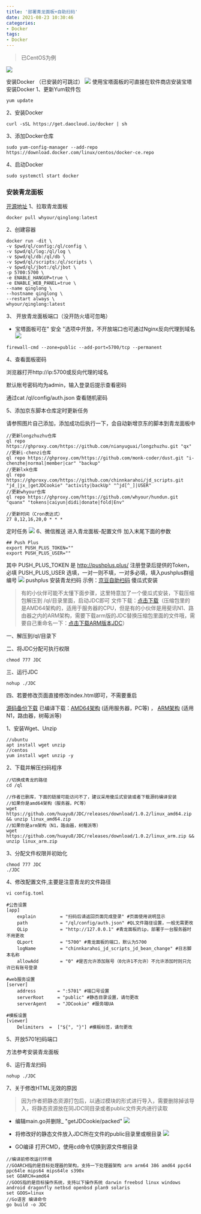 ```yaml
---
title: '部署青龙面板+自助扫码'
date: 2021-08-23 10:30:46
categories:
- Docker
tags:
- Docker
---
```


> 已CentOS为例

![](https://img11.360buyimg.com/ddimg/jfs/t1/131309/25/16329/16113/60b1f56bE4ee68cb9/edcfd8af572e05ff.png)

安装Docker
（已安装的可跳过）
![](https://img10.360buyimg.com/ddimg/jfs/t1/184054/36/6408/21177/60b1f666E0286e3f0/c332be19e7ccbbb1.png)
使用宝塔面板的可直接在软件商店安装宝塔安装Docker
1、更新Yum软件包

```shell
yum update
```
2、安装Docker
```shell
curl -sSL https://get.daocloud.io/docker | sh
```
3、添加Docker仓库

```shell
sudo yum-config-manager --add-repo https://download.docker.com/linux/centos/docker-ce.repo  
```
4、启动Docker
```shell
sudo systemctl start docker
```
### 安装青龙面板
[开源地址](https://github.com/whyour/qinglong)
1、拉取青龙面板
```shell
docker pull whyour/qinglong:latest
```
2、创建容器
```shell
docker run -dit \
-v $pwd/ql/config:/ql/config \
-v $pwd/ql/log:/ql/log \
-v $pwd/ql/db:/ql/db \
-v $pwd/ql/scripts:/ql/scripts \
-v $pwd/ql/jbot:/ql/jbot \
-p 5700:5700 \
-e ENABLE_HANGUP=true \
-e ENABLE_WEB_PANEL=true \
--name qinglong \
--hostname qinglong \
--restart always \
whyour/qinglong:latest
```
3、 开放青龙面板端口（没开防火墙可忽略）

- 宝塔面板可在" 安全 "选项中开放，不开放端口也可通过Nginx反向代理到域名
![](https://img14.360buyimg.com/ddimg/jfs/t1/171752/7/12189/23076/60b1fa8cE6e1062de/8da3ca70cb66246e.png)
```shell
firewall-cmd --zone=public --add-port=5700/tcp --permanent
```
4、查看面板密码

浏览器打开http://ip:5700或反向代理的域名

默认帐号密码均为admin，输入登录后提示查看密码

通过cat /ql/config/auth.json 查看随机密码

5、添加京东脚本仓库定时更新任务

请参照图片自己添加，添加成功后执行一下，会自动新增京东的脚本到青龙面板中
```shell
//更新longzhuzhu仓库
ql repo https://ghproxy.com/https://github.com/nianyuguai/longzhuzhu.git "qx"
//更新i-chenzi仓库
ql repo https://ghproxy.com/https://github.com/monk-coder/dust.git "i-chenzhe|normal|member|car" "backup"
//更新lxk仓库
ql repo https://ghproxy.com/https://github.com/chinnkarahoi/jd_scripts.git "jd_|jx_|getJDCookie" "activity|backUp" "^jd[^_]|USER"
//更新whyour仓库
ql repo https://ghproxy.com/https://github.com/whyour/hundun.git "quanx" "tokens|caiyun|didi|donate|fold|Env"
```
```
//更新时间（Cron表达式）
27 8,12,16,20,0 * * *
```
定时任务
![](https://img12.360buyimg.com/ddimg/jfs/t1/126176/4/18889/44763/60b1f74eEde7305b3/2688beb3c87172f5.png)
6、微信推送
进入青龙面板-配置文件 加入末尾下面的参数
```shell
## Push Plus
export PUSH_PLUS_TOKEN=""
export PUSH_PLUS_USER=""
```
其中 PUSH_PLUS_TOKEN 是 http://pushplus.plus/ 注册登录后提供的Token，必填
PUSH_PLUS_USER 选填，一对一则不填，一对多必填，填入pushplus群组编号
![](https://img14.360buyimg.com/ddimg/jfs/t1/192365/30/5426/94373/60b1fb79E78ab18bc/4f3d32ddad9232db.png)
pushplus
安装青龙扫码
示例：[京豆自助扫码](https://jd.mrjiang.top/#/)
傻瓜式安装

> 有的小伙伴可能不太懂下面步骤，这里特意加了一个傻瓜式安装，下载压缩包解压到 /ql/目录里面，启动JDC即可
文件下载：[点击下载](https://pan.mrjiang.top/s/K5esn)（压缩包里的是AMD64架构的，适用于服务器的CPU，但是有的小伙伴是用斐讯N1、路由器之内的ARM架构，需要下载arm版的JDC替换压缩包里面的文件哦，需要自己重命名一下：[点击下载ARM版本JDC](https://pan.mrjiang.top/s/o1Gtm)）  

一、解压到/ql/目录下

二、将JDC分配可执行权限
```shell
chmod 777 JDC
```
三、运行JDC
```shell
nohup ./JDC
```
四、若要修改页面直接修改index.html即可，不需要重启

[源码备份下载](https://pan.mrjiang.top/s/48Jf2)
已编译下载：[AMD64架构](https://pan.mrjiang.top/s/8joCQ) (适用服务器，PC等) ， [ARM架构](https://pan.mrjiang.top/s/o1Gtm) (适用N1，路由器，树莓派等)

1、安装Wget、Unzip
```shell
//ubuntu
apt install wget unzip
//centos
yum install wget unzip -y
```
2、下载并解压扫码程序
```shell
//切换成青龙的路径
cd /ql
```
```shell
//作者已删库，下面的链接可能访问不了，建议采用傻瓜式安装或者下载源码编译安装
//如果你是amd64架构（服务器，PC等）
wget https://github.com/huayu8/JDC/releases/download/1.0.2/linux_amd64.zip && unzip linux_amd64.zip
//如果你是arm架构（N1，路由器，树莓派等）
wget https://github.com/huayu8/JDC/releases/download/1.0.2/linux_arm.zip && unzip linux_arm.zip 
```
3、分配文件权限并初始化
```shell
chmod 777 JDC
./JDC
```
4、修改配置文件,主要是注意青龙的文件路径
```shell
vi config.toml
```
```shell
#公告设置
[app]
    explain         = "扫码后请返回页面完成登录" #页面使用说明显示
    path            = "/ql/config/auth.json" #QL文件路径设置，一般无需更改
    QLip            = "http://127.0.0.1" #青龙面板的ip，部署于一台服务器时不用更改
    QLport          = "5700" #青龙面板的端口，默认为5700
    logName         = "chinnkarahoi_jd_scripts_jd_bean_change" #日志脚本名称
    allowAdd        = "0" #是否允许添加账号（0允许1不允许）不允许添加时则只允许已有账号登录

#web服务设置
[server]
    address        = ":5701" #端口号设置
    serverRoot     = "public" #静态目录设置，请勿更改
    serverAgent    = "JDCookie" #服务端UA

#模板设置
[viewer]
    Delimiters  =  ["${", "}"] #模板标签，请勿更改
```
5、开放5701扫码端口

方法参考安装青龙面板

6、运行青龙扫码
```shell
nohup ./JDC
```
7、关于修改HTML无效的原因

> 因为作者把静态资源打包后，以通过模块的形式进行导入，需要删除掉该导入，将静态资源放在同JDC同目录或者public文件夹内进行读取
- 编辑main.go并删除_ "getJDCookie/packed"
![](http://mrjiang-images.oss-cn-chengdu.aliyuncs.com/2021/05/30/153c46ff501e5.PNG)

- 将修改好的静态文件放入JDC所在文件的public目录里或根目录
![](http://mrjiang-images.oss-cn-chengdu.aliyuncs.com/2021/05/30/4d37f6787b653.PNG)

- GO编译
打开CMD，使用cd命令切换到源文件根目录
```shell
//编译前修改运行环境
//GOARCH指的是目标处理器的架构，支持一下处理器架构 arm arm64 386 amd64 ppc64 ppc64le mips64 mips64le s390x
set GOARCH=amd64
//GOOS指的是目标操作系统，支持以下操作系统 darwin freebsd linux windows android dragonfly netbsd openbsd plan9 solaris
set GOOS=linux
//Go语言 编译命令
go build -o JDC
```